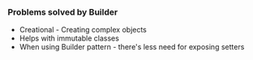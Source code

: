 ### Problems solved by Builder
- Creational - Creating complex objects
- Helps with immutable classes
- When using Builder pattern - there's less need for exposing setters

